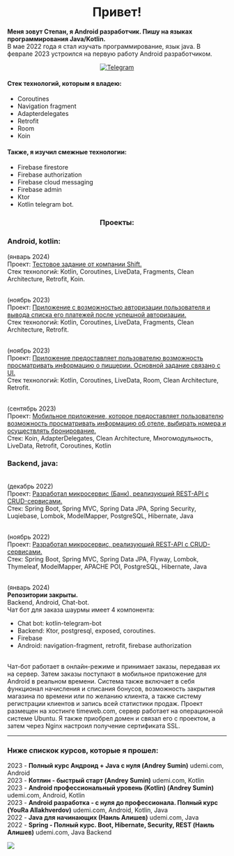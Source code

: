 
<div id="header" align="center">
<h1>Привет!</h1>
</div>

__Меня зовут Степан, я Android разработчик. Пишу на языках программирования Java/Kotlin.__
<br> В мае 2022 года я стал изучать программирование, язык java. В феврале 2023 устроился на первую работу Android разработчиком.

<div style="text-align: center;">
    <a href="https://t.me/StepanWxW" style="display: inline-block;">
        <img src="https://img.shields.io/badge/Telegram-blue?style=for-the-badge&logo=telegram&logoColor=white" alt="Telegram"/>
    </a>
</div>

<H4> Стек технологий, которым я владею:</H4>

* Coroutines
* Navigation fragment
* Adapterdelegates
* Retrofit
* Room
* Koin

<H4>Также, я изучил смежные технологии:</H5>

* Firebase firestore
* Firebase authorization
* Firebase cloud messaging
* Firebase admin
* Ktor
* Kotlin telegram bot.

<div id="header" align="center">
<h3>Проекты:</h3>
</div>

### Android, kotlin: ####

(январь 2024)
<br>Проект: [Тестовое задание от компании Shift.](https://github.com/StepanWxW/Shift)
<br>Стек технологий: Kotlin, Coroutines, LiveData, Fragments, Clean Architecture, Retrofit, Koin.

<br>(ноябрь 2023)
<br>Проект: [Приложение с возможностью авторизации пользователя и вывода списка его платежей после успешной авторизации.](https://github.com/StepanWxW/ListPay)
<br>Стек технологий: Kotlin, Coroutines, LiveData, Fragments, Clean Architecture, Retrofit.

<br>(ноябрь 2023)
<br>Проект: [Приложение предоставляет пользователю возможность просматривать информацию о пиццерии. Основной задание связано с UI.](https://github.com/StepanWxW/Pizza)
<br>Стек технологий: Kotlin, Coroutines, LiveData, Room, Clean Architecture, Retrofit.

<br>(сентябрь 2023)
<br>Проект: [Мобильное приложение, которое предоставляет пользователю возможность просматривать информацию об отеле, выбирать номера и осуществлять бронирование.](https://github.com/StepanWxW/Hotel)
<br>Стек: Koin, AdapterDelegates, Clean Architecture, Многомодульность, LiveData, Retrofit, Coroutines, Kotlin

### Backend, java: ###

<br>(декабрь 2022)
<br>Проект: [Разработал микросервис (Банк), реализующий REST-API с CRUD-сервисами.](https://github.com/StepanWxW/bankproject/tree/master/bankproject)
<br>Стек: Spring Boot, Spring MVC, Spring Data JPA, Spring Security, Luqiebase, Lombok, ModelMapper, PostgreSQL, Hibernate, Java

<br>(ноябрь 2022)
<br>Проект: [Разработал микросервис, реализующий REST-API с CRUD-сервисами.](https://github.com/StepanWxW/CourseModel)
<br>Стек: Spring Boot, Spring MVC, Spring Data JPA, Flyway, Lombok, Thymeleaf, ModelMapper, APACHE POI, PostgreSQL, Hibernate, Java


<br>(январь 2024)
<br>__Репозитории закрыты.__
<br>Backend, Android, Chat-bot.
<br>Чат бот для заказа шаурмы имеет 4 компонента:
- Chat bot: kotlin-telegram-bot
- Backend: Ktor, postgresql, exposed, coroutines.
- Firebase
- Android: navigation-fragment, retrofit, firebase authorization

<br> Чат-бот работает в онлайн-режиме и принимает заказы, передавая их на сервер. Затем заказы поступают в мобильное приложение для Android в реальном времени. Система также включает в себя функционал начисления и списания бонусов, возможность закрытия магазина по времени или по желанию клиента, а также систему регистрации клиентов и запись всей статистики продаж. Проект размещен на хостинге timeweb.com, сервер работает на операционной системе Ubuntu. Я также приобрел домен и связал его с проектом, а затем через Nginx настроил получение сертификата SSL.

---
### Ниже спискок курсов, которые я прошел: ###

2023 - __Полный курс Андроид + Java с нуля (Andrey Sumin)__ udemi.com, Android
<br>2023 - __Котлин - быстрый старт (Andrey Sumin)__ udemi.com, Kotlin
<br>2023 - __Android профессиональный уровень (Kotlin) (Andrey Sumin)__ udemi.com, Android, Kotlin
<br>2023 - __Android разработка - с нуля до профессионала. Полный курс (YouRa Allakhverdov)__ udemi.com, Android, Kotlin, Java
<br>2022 - __Java для начинающих (Наиль Алишев)__ udemi.com, Java
<br>2022 - __Spring - Полный курс. Boot, Hibernate, Security, REST (Наиль Алишев)__ udemi.com, Java Backend



![](https://github-profile-summary-cards.vercel.app/api/cards/repos-per-language?username=StepanWxW&theme=solarized_dark)
